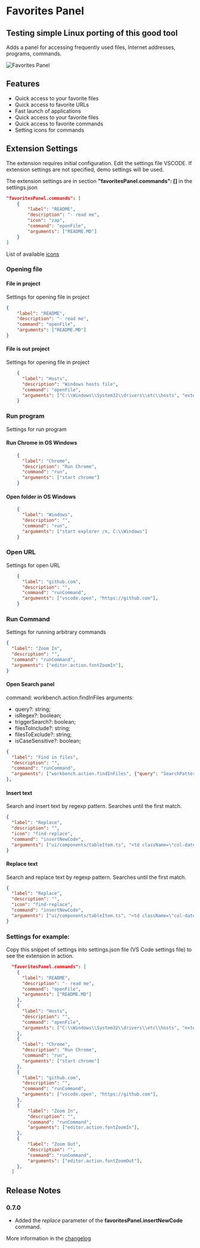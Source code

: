 # Favorites Panel
## Testing simple Linux porting of this good tool

Adds a panel for accessing frequently used files, Internet addresses, programs, commands.

![Favorites Panel](preview/screenshot_0.png)

## Features

- Quick access to your favorite files
- Quick access to favorite URLs
- Fast launch of applications
- Quick access to your favorite files
- Quick access to favorite commands
- Setting icons for commands


## Extension Settings

The extension requires initial configuration.
Edit the settings file VSCODE.
If extension settings are not specified, demo settings will be used.

The extension settings are in section **"favoritesPanel.commands": []** in the settings.json

```json
"favoritesPanel.commands": [
    {
        "label": "README",
        "description": "- read me",
        "icon": "zap",
        "command": "openFile",
        "arguments": ["README.MD"]
    }
]
```
List of available [icons](https://code.visualstudio.com/api/references/icons-in-labels#icon-listing "icons")

### Opening file

#### File in project

Settings for opening file in project

```json
{
    "label": "README",
    "description": "- read me",
    "command": "openFile",
    "arguments": ["README.MD"]
}
```
#### File is out project 

Settings for opening file in project

```json
    {
      "label": "Hosts",
      "description": "Windows hosts file",
      "command": "openFile",
      "arguments": ["C:\\Windows\\System32\\drivers\\etc\\hosts", "external"]
    }
```
### Run program

Settings for run program

#### Run Chrome in OS Windows

```json
    {
      "label": "Chrome",
      "description": "Run Chrome",
      "command": "run",
      "arguments": ["start chrome"]
    }
```
#### Open folder in OS Windows

```json
    {
      "label": "Windows",
      "description": "",
      "command": "run",
      "arguments": ["start explorer /n, C:\\Windows"]
    }
```

### Open URL

Settings for open URL

```json
    {
      "label": "github.com",
      "description": "",
      "command": "runCommand",
      "arguments": ["vscode.open", "https://github.com"],
    }
```
### Run Command

Settings for running arbitrary commands

```json
{
  "label": "Zoom In",
  "description": "",
  "command": "runCommand",
  "arguments": ["editor.action.fontZoomIn"],
}
```
#### Open Search panel
command: workbench.action.findInFiles
arguments:
- query?: string;
-	isRegex?: boolean;
-	triggerSearch?: boolean;
-	filesToInclude?: string;
-	filesToExclude?: string;
-	isCaseSensitive?: boolean;

```json
{
  "label": "Find in files",
  "description": "",
  "command": "runCommand",
  "arguments": ["workbench.action.findInFiles", {"query": "SearchPattern", "triggerSearch": true}],
},
```

#### Insert text
Search and insert text by regexp pattern. Searches until the first match.

```json
{
  "label": "Replace",
  "description": "",
  "icon": "find-replace",
  "command": "insertNewCode",
  "arguments": ["ui/components/tableItem.ts", "<td className=\"col-date-time\">", "<div className=\"new\">NewText</div>", "before"],
}
```

#### Replace text
Search and replace text by regexp pattern. Searches until the first match.

```json
{
  "label": "Replace",
  "description": "",
  "icon": "find-replace",
  "command": "insertNewCode",
  "arguments": ["ui/components/tableItem.ts", "<td className=\"col-date-time\">", "<div className=\"WOW\"></div>", "replace"]
}
```

### Settings for example:

Copy this snippet of settings into settings.json file (VS Code settings file) to see the extension in action.

```json
  "favoritesPanel.commands": [
    {
      "label": "README",
      "description": "- read me",
      "command": "openFile",
      "arguments": ["README.MD"]
    },
    {
      "label": "Hosts",
      "description": "",
      "command": "openFile",
      "arguments": ["C:\\Windows\\System32\\drivers\\etc\\hosts", "external"]
    },
    {
      "label": "Chrome",
      "description": "Run Chrome",
      "command": "run",
      "arguments": ["start chrome"]
    },
    {
      "label": "github.com",
      "description": "",
      "command": "runCommand",
      "arguments": ["vscode.open", "https://github.com"],
    },
    {
        "label": "Zoom In",
        "description": "",
        "command": "runCommand",
        "arguments": ["editor.action.fontZoomIn"],
    },
    {
        "label": "Zoom Out",
        "description": "",
        "command": "runCommand",
        "arguments": ["editor.action.fontZoomOut"],
    },
  ]
```



## Release Notes

### 0.7.0

- Added the _replace_ parameter of the __favoritesPanel.insertNewCode__ command.

More information in the [changelog](CHANGELOG.md "Changelog")
